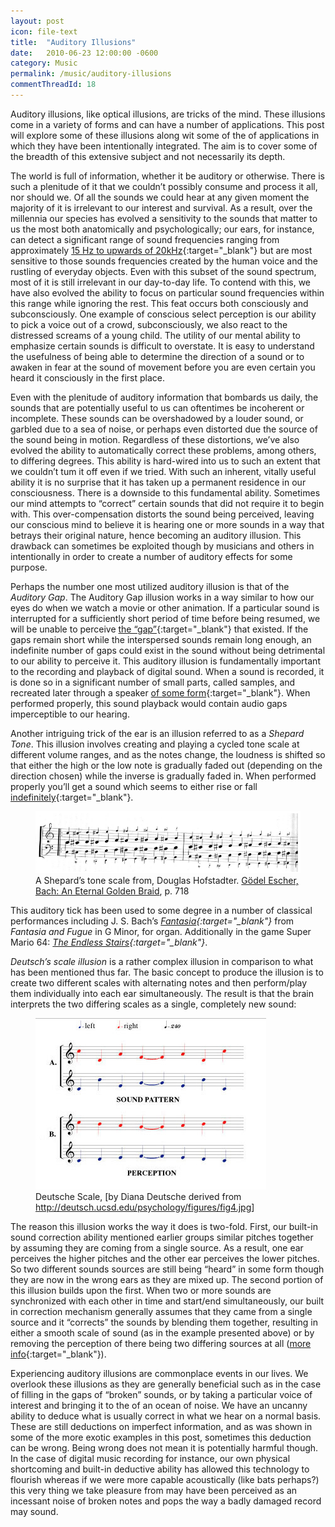 ```yaml
---
layout: post
icon: file-text
title:  "Auditory Illusions"
date:   2010-06-23 12:00:00 -0600
category: Music
permalink: /music/auditory-illusions
commentThreadId: 18
---
```


Auditory illusions, like optical illusions, are tricks of the mind. These illusions come in a variety of forms and can have a number of applications. This post will explore some of these illusions along wit some of the of applications in which they have been intentionally integrated. The aim is to cover some of the breadth of this extensive subject and not necessarily its depth.

The world is full of information, whether it be auditory or otherwise. There is such a plenitude of it that we couldn’t possibly consume and process it all, nor should we. Of all the sounds we could hear at any given moment the majority of it is irrelevant to our interest and survival. As a result, over the millennia our species has evolved a sensitivity to the sounds that matter to us the most both anatomically and psychologically; our ears, for instance, can detect a significant range of sound frequencies ranging from approximately [15 Hz to upwards of 20kHz](https://hypertextbook.com/facts/2003/ChrisDAmbrose.shtml){:target="_blank"} but are most sensitive to those sounds frequencies created by the human voice and the rustling of everyday objects. Even with this subset of the sound spectrum, most of it is still irrelevant in our day-to-day life. To contend with this, we have also evolved the ability to focus on particular sound frequencies within this range while ignoring the rest. This feat occurs both consciously and subconsciously. One example of conscious select perception is our ability to pick a voice out of a crowd, subconsciously, we also react to the distressed screams of a young child. The utility of our mental ability to emphasize certain sounds is difficult to overstate. It is easy to understand the usefulness of being able to determine the direction of a sound or to awaken in fear at the sound of movement before you are even certain you heard it consciously in the first place.

Even with the plenitude of auditory information that bombards us daily, the sounds that are potentially useful to us can oftentimes be incoherent or incomplete. These sounds can be overshadowed by a louder sound, or garbled due to a sea of noise, or perhaps even distorted due the source of the sound being in motion. Regardless of these distortions, we’ve also evolved the ability to automatically correct these problems, among others, to differing degrees. This ability is hard-wired into us to such an extent that we couldn’t tum it off even if we tried. With such an inherent, vitally useful ability it is no surprise that it has taken up a permanent residence in our consciousness. There is a downside to this fundamental ability. Sometimes our mind attempts to “correct” certain sounds that did not require it to begin with. This over-compensation distorts the sound being perceived, leaving our conscious mind to believe it is hearing one or more sounds in a way that betrays their original nature, hence becoming an auditory illusion. This drawback can sometimes be exploited though by musicians and others in intentionally in order to create a number of auditory effects for some purpose.

Perhaps the number one most utilized auditory illusion is that of the *Auditory Gap*. The Auditory Gap illusion works in a way similar to how our eyes do when we watch a movie or other animation. If a particular sound is interrupted for a sufficiently short period of time before being resumed, we will be unable to perceive [the “gap”](https://medicalxpress.com/news/2009-11-auditory-illusion-brains-gaps.html){:target="_blank"} that existed. If the gaps remain short while the interspersed sounds remain long enough, an indefinite number of gaps could exist in the sound without being detrimental to our ability to perceive it. This auditory illusion is fundamentally important to the recording and playback of digital sound. When a sound is recorded, it is done so in a significant number of small parts, called samples, and recreated later through a speaker [of some form](https://web.archive.org/web/20100611091705/http://pennycook.music.utexas.edu/344_09/sound_perception.html){:target="_blank"}. When performed properly, this sound playback would contain audio gaps imperceptible to our hearing.

Another intriguing trick of the ear is an illusion referred to as a *Shepard Tone*. This illusion involves creating and playing a cycled tone scale at different volume ranges, and as the notes change, the loudness is shifted so that either the high or the low note is gradually faded out (depending on the direction chosen) while the inverse is gradually faded in. When performed properly you’ll get a sound which seems to either rise or fall [indefinitely](https://en.wikipedia.org/wiki/File:DescenteInfinie.ogg){:target="_blank"}.

<figure>
    <img src="/media-library/music/shepards-tone-piano.png" alt="Shepard's Tone">
    <figcaption>
        A Shepard’s tone scale from, Douglas Hofstadter. <a href="https://www.amazon.com/G%C3%B6del-Escher-Bach-Eternal-Golden/dp/0465026567" target="_blank">Gödel Escher, Bach: An Eternal Golden Braid</a>, p. 718
    </figcaption>
</figure>

This auditory tick has been used to some degree in a number of classical performances including J. S. Bach’s *[Fantasia](https://www.youtube.com/watch?v=pAWZ-sZrfTc){:target="_blank"}* from *Fantasia and Fugue* in G Minor, for organ. Additionally in the game Super Mario 64: *[The Endless Stairs](https://www.youtube.com/watch?v=70J8SOX5w64){:target="_blank"}*.

*Deutsch’s scale illusion* is a rather complex illusion in comparison to what has been mentioned thus far. The basic concept to produce the illusion is to create two different scales with alternating notes and then perform/play them individually into each ear simultaneously. The result is that the brain interprets the two differing scales as a single, completely new sound:

<figure>
    <img src="/media-library/music/deutsche-scale.png" alt="Shepard's Tone">
    <figcaption>
        Deutsche Scale, [by Diana Deutsche derived from <a href="http://deutsch.ucsd.edu/psychology/figures/fig4.jpg">http://deutsch.ucsd.edu/psychology/figures/fig4.jpg</a>]
    </figcaption>
</figure>

The reason this illusion works the way it does is two-fold. First, our built-in sound correction ability mentioned earlier groups similar pitches together by assuming they are coming from a single source. As a result, one ear perceives the higher pitches and the other ear perceives the lower pitches. So two different sounds sources are still being “heard” in some form though they are now in the wrong ears as they are mixed up. The second portion of this illusion builds upon the first. When two or more sounds are synchronized with each other in time and start/end simultaneously, our built in correction mechanism generally assumes that they came from a single source and it “corrects” the sounds by blending them together, resulting in either a smooth scale of sound (as in the example presented above) or by removing the perception of there being two differing sources at all ([more info](https://courses.washington.edu/psy333/lecture_pdfs/Week9_Day2.pdf){:target="_blank"}).

Experiencing auditory illusions are commonplace events in our lives. We overlook these illusions as they are generally beneficial such as in the case of filling in the gaps of “broken” sounds, or by taking a particular voice of interest and bringing it to the of an ocean of noise. We have an uncanny ability to deduce what is usually correct in what we hear on a normal basis. These are still deductions on imperfect information, and as was shown in some of the more exotic examples in this post, sometimes this deduction can be wrong. Being wrong does not mean it is potentially harmful though. In the case of digital music recording for instance, our own physical shortcoming and built-in deductive ability has allowed this technology to flourish whereas if we were more capable acoustically (like bats perhaps?) this very thing we take pleasure from may have been perceived as an incessant noise of broken notes and pops the way a badly damaged record may sound.
